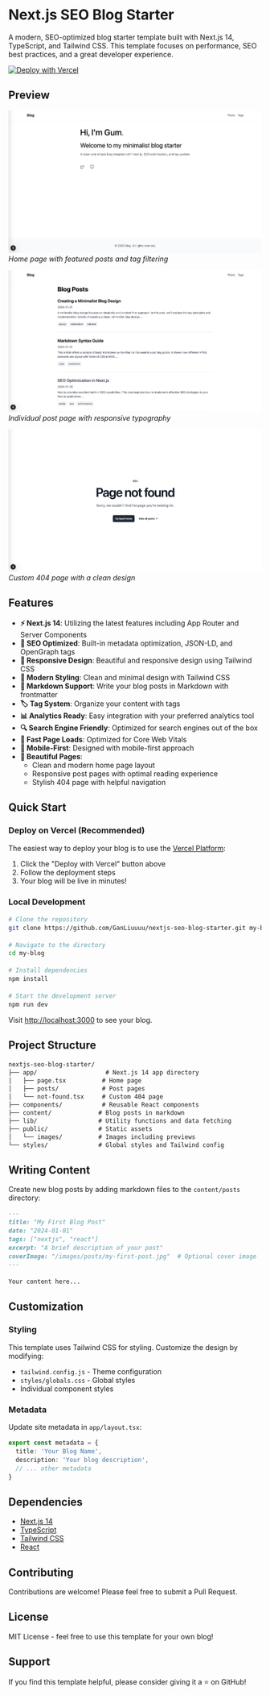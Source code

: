 # Next.js SEO Blog Starter

A modern, SEO-optimized blog starter template built with Next.js 14, TypeScript, and Tailwind CSS. This template focuses on performance, SEO best practices, and a great developer experience.

[![Deploy with Vercel](https://vercel.com/button)](https://vercel.com/new/clone?repository-url=https://github.com/GanLiuuuu/nextjs-seo-blog-starter)

## Preview

![Home Page](public/images/home.png)
*Home page with featured posts and tag filtering*

![Post Page](public/images/post.png)
*Individual post page with responsive typography*

![404 Page](public/images/404.png)
*Custom 404 page with a clean design*

## Features

- **⚡️ Next.js 14**: Utilizing the latest features including App Router and Server Components
- **🎯 SEO Optimized**: Built-in metadata optimization, JSON-LD, and OpenGraph tags
- **📱 Responsive Design**: Beautiful and responsive design using Tailwind CSS
- **🎨 Modern Styling**: Clean and minimal design with Tailwind CSS
- **📝 Markdown Support**: Write your blog posts in Markdown with frontmatter
- **🏷️ Tag System**: Organize your content with tags
- **📊 Analytics Ready**: Easy integration with your preferred analytics tool
- **🔍 Search Engine Friendly**: Optimized for search engines out of the box
- **🚀 Fast Page Loads**: Optimized for Core Web Vitals
- **📱 Mobile-First**: Designed with mobile-first approach
- **🎨 Beautiful Pages**: 
  - Clean and modern home page layout
  - Responsive post pages with optimal reading experience
  - Stylish 404 page with helpful navigation

## Quick Start

### Deploy on Vercel (Recommended)

The easiest way to deploy your blog is to use the [Vercel Platform](https://vercel.com):

1. Click the "Deploy with Vercel" button above
2. Follow the deployment steps
3. Your blog will be live in minutes!

### Local Development

```bash
# Clone the repository
git clone https://github.com/GanLiuuuu/nextjs-seo-blog-starter.git my-blog

# Navigate to the directory
cd my-blog

# Install dependencies
npm install

# Start the development server
npm run dev
```

Visit [http://localhost:3000](http://localhost:3000) to see your blog.

## Project Structure

```
nextjs-seo-blog-starter/
├── app/                   # Next.js 14 app directory
│   ├── page.tsx          # Home page
│   ├── posts/            # Post pages
│   └── not-found.tsx     # Custom 404 page
├── components/           # Reusable React components
├── content/             # Blog posts in markdown
├── lib/                 # Utility functions and data fetching
├── public/              # Static assets
│   └── images/          # Images including previews
└── styles/              # Global styles and Tailwind config
```

## Writing Content

Create new blog posts by adding markdown files to the `content/posts` directory:

```markdown
---
title: "My First Blog Post"
date: "2024-01-01"
tags: ["nextjs", "react"]
excerpt: "A brief description of your post"
coverImage: "/images/posts/my-first-post.jpg"  # Optional cover image
---

Your content here...
```

## Customization

### Styling

This template uses Tailwind CSS for styling. Customize the design by modifying:

- `tailwind.config.js` - Theme configuration
- `styles/globals.css` - Global styles
- Individual component styles

### Metadata

Update site metadata in `app/layout.tsx`:

```typescript
export const metadata = {
  title: 'Your Blog Name',
  description: 'Your blog description',
  // ... other metadata
}
```

## Dependencies

- [Next.js 14](https://nextjs.org/)
- [TypeScript](https://www.typescriptlang.org/)
- [Tailwind CSS](https://tailwindcss.com/)
- [React](https://reactjs.org/)

## Contributing

Contributions are welcome! Please feel free to submit a Pull Request.

## License

MIT License - feel free to use this template for your own blog!

## Support

If you find this template helpful, please consider giving it a ⭐️ on GitHub!

